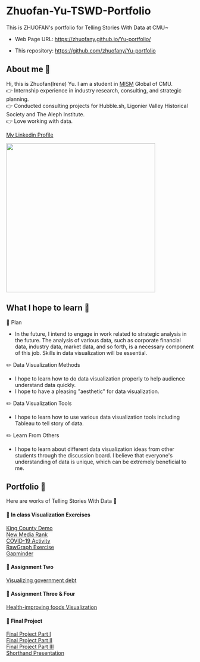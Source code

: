 # Zhuofan-Yu-TSWD-Portfolio  
This is ZHUOFAN's portfolio for Telling Stories With Data at CMU~  
* Web Page URL: https://zhuofany.github.io/Yu-portfolio/  

* This repository: https://github.com/zhuofany/Yu-portfolio    

## About me 🐬
Hi, this is Zhuofan(Irene) Yu. I am a student in [MISM](https://www.heinz.cmu.edu/programs/information-systems-management-master/) Global of CMU.  
👉 Internship experience in industry research, consulting, and strategic planning.  
👉 Conducted consulting projects for Hubble.sh, Ligonier Valley Historical Society and The Aleph Institute.  
👉 Love working with data.  

[My Linkedin Profile](https://www.linkedin.com/in/zhuofan-yu-502656233/)  
  
<img src="https://user-images.githubusercontent.com/113551358/213948752-1d757669-aa73-4208-b0bd-2337585bc815.jpg" width="400"/>


## What I hope to learn 🔔
🎯 Plan  
*  In the future, I intend to engage in work related to strategic analysis in the future. The analysis of various data, such as corporate financial data, industry data, market data, and so forth, is a necessary component of this job. Skills in data visualization will be essential.

✏️  Data Visualization Methods  
* I hope to learn how to do data visualization properly to help audience understand data quickly.  
* I hope to have a pleasing "aesthetic" for data visualization.  

✏️  Data Visualization Tools  
* I hope to learn how to use various data visualization tools including Tableau to tell story of data.  

✏️  Learn From Others  
* I hope to learn about different data visualization ideas from other students through the discussion board. I believe that everyone's understanding of data is unique, which can be extremely beneficial to me.

## Portfolio 📃
Here are works of Telling Stories With Data 🌻  
#### 📌 In class Visualization Exercises  
[King County Demo](king-county-demo.md)  
[New Media Rank](new-media-outlet.md)  
[COVID-19 Activity](covid-19-activity.md)  
[RawGraph Exercise](raw-graph.md)  
[Gapminder](gapminder.md)  

#### 📌 Assignment Two  
[Visualizing government debt](government-debt.md) 

#### 📌 Assignment Three & Four
[Health-improving foods Visualization](health-diets.md)   

#### 👑 Final Project  
[Final Project Part Ⅰ](Final-Project-One.md)  
[Final Project Part Ⅱ](Final-Project-Two.md)  
[Final Project Part Ⅲ](Final-Project-Three.md)  
[Shorthand Presentation](https://carnegiemellon.shorthandstories.com/coffee-can-be-part-of-a-healthy-diet/index.html)  


